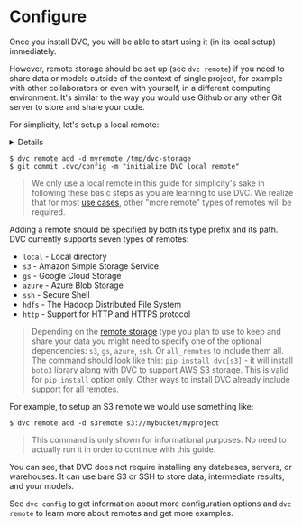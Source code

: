 # Configure

Once you install DVC, you will be able to start using it (in its local setup)
immediately.

However, remote storage should be set up (see `dvc remote`) if you need to share
data or models outside of the context of single project, for example with other
collaborators or even with yourself, in a different computing environment. It's
similar to the way you would use Github or any other Git server to store and
share your code.

For simplicity, let's setup a local remote:

<details>

### What is a "local remote" ?

While the term may seem contradictory, it doesn't have to be. The "local" part
refers to the machine where the project is stored, so it can be any directory
accessible to the same system. The "remote" part refers specifically to the
project/repository itself.

</details>

```dvc
$ dvc remote add -d myremote /tmp/dvc-storage
$ git commit .dvc/config -m "initialize DVC local remote"
```
> We only use a local remote in this guide for simplicity's sake in following
> these basic steps as you are learning to use DVC. We realize that for most
> [use cases](/doc/use-cases), other "more remote" types of remotes will be
> required.

Adding a remote should be specified by both its type prefix and its path. DVC
currently supports seven types of remotes:

* `local` - Local directory
* `s3` - Amazon Simple Storage Service
* `gs` - Google Cloud Storage
* `azure` - Azure Blob Storage
* `ssh` - Secure Shell
* `hdfs` - The Hadoop Distributed File System
* `http` - Support for HTTP and HTTPS protocol

> Depending on the [remote storage](/doc/commands-reference/remote) type you
plan to use to keep and share your data you might need to specify one of the
optional dependencies: `s3`, `gs`, `azure`, `ssh`. Or `all_remotes` to include
them all. The command should look like this: `pip install dvc[s3]` - it will
install `boto3` library along with DVC to support AWS S3 storage. This is valid
for `pip install` option only. Other ways to install DVC already include support
for all remotes.

For example, to setup an S3 remote we would use something like:

```dvc
$ dvc remote add -d s3remote s3://mybucket/myproject
```
> This command is only shown for informational purposes. No need to actually run
> it in order to continue with this guide.

You can see, that DVC does not require installing any databases, servers, or
warehouses. It can use bare S3 or SSH to store data, intermediate results, and
your models.

See `dvc config` to get information about more configuration options and
`dvc remote` to learn more about remotes and get more examples.
